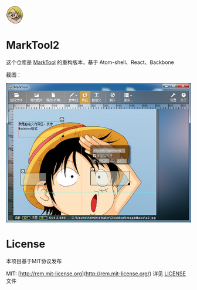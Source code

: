 ![MarkTool](assets/img/mass.png)

MarkTool2
==============

这个仓库是 [MarkTool](https://github.com/superRaytin/MarkTool) 的重构版本，基于 Atom-shell、React、Backbone

截图：

![MarkTool](assets/test/z.png)

# License
本项目基于MIT协议发布

MIT: [http://rem.mit-license.org](http://rem.mit-license.org/) 详见 [LICENSE](/LICENSE) 文件
